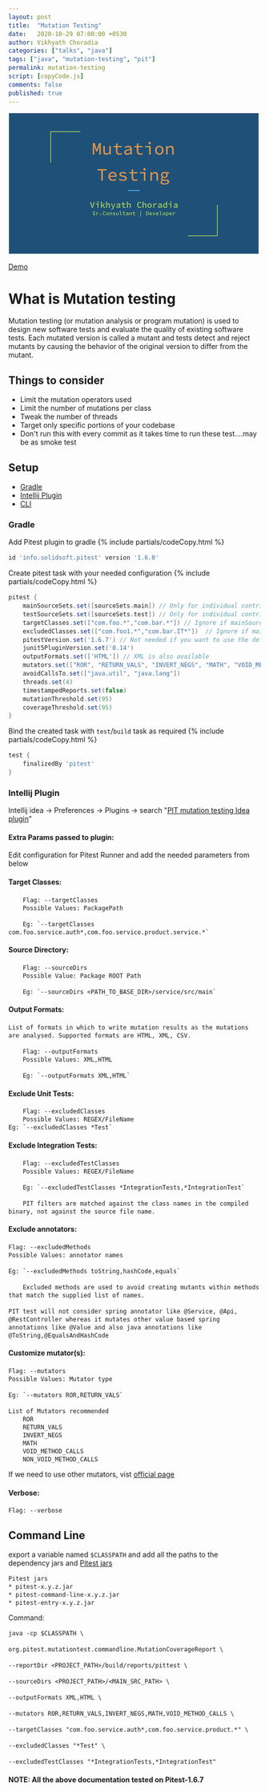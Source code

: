 ```yaml
---
layout: post
title:  "Mutation Testing"
date:   2020-10-29 07:00:00 +0530
author: Vikhyath Choradia
categories: ["talks", "java"]
tags: ["java", "mutation-testing", "pit"]
permalink: mutation-testing
script: [copyCode.js]
comments: false
published: true
---
```


[![Watch the video](/assets/images/posts/mutation-testing.png)](https://www.youtube.com/watch?v=nTTp8c1C8jA)

[Demo](https://github.com/vikytech/MutationTesting)

# What is Mutation testing

Mutation testing (or mutation analysis or program mutation) is used to design new software tests and evaluate the quality of existing software tests.
Each mutated version is called a mutant and tests detect and reject mutants by causing the behavior of the original version to differ from the mutant.

## Things to consider

*   Limit the mutation operators used
*   Limit the number of mutations per class
*   Tweak the number of threads
*   Target only specific portions of your codebase
*   Don't run this with every commit as it takes time to run these test....may be as smoke test

## Setup

* [Gradle](#gradle)
* [Intellij Plugin](#intellij-plugin)
* [CLI](#command-line)

### Gradle

Add Pitest plugin to gradle
{% include partials/codeCopy.html %}
```groovy
id 'info.solidsoft.pitest' version '1.6.0'
```

Create pitest task with your needed configuration
{% include partials/codeCopy.html %}
```groovy
pitest {
    mainSourceSets.set([sourceSets.main]) // Only for individual contribution, not recommended for repo having more than 10-15 classes
    testSourceSets.set([sourceSets.test]) // Only for individual contribution, not recommended for repo having more than 10-15 classes
    targetClasses.set(["com.foo.*","com.bar.*"]) // Ignore if mainSourceSets & testSourceSets is specified
    excludedClasses.set(["com.foo1.*","com.bar.IT*"])  // Ignore if mainSourceSets & testSourceSets is specified
    pitestVersion.set('1.6.7') // Not needed if you want to use the default version provided by plugin
    junit5PluginVersion.set('0.14')
    outputFormats.set(['HTML']) // XML is also available
    mutators.set(["ROR", "RETURN_VALS", "INVERT_NEGS", "MATH", "VOID_METHOD_CALLS", "NON_VOID_METHOD_CALLS"])
    avoidCallsTo.set(["java.util", "java.lang"])
    threads.set(4)
    timestampedReports.set(false)
    mutationThreshold.set(95)
    coverageThreshold.set(95)
}
```

Bind the created task with `test`/`build` task as required
{% include partials/codeCopy.html %}
```groovy
test {
    finalizedBy 'pitest'
}
```

### Intellij Plugin

Intellij idea → Preferences → Plugins → search "[PIT mutation testing Idea plugin](https://plugins.jetbrains.com/plugin/7119-pit-mutation-testing-idea-plugin/)"

#### Extra Params passed to plugin:

Edit configuration for Pitest Runner and add the needed parameters from below

#### Target Classes:
```
    Flag: --targetClasses
    Possible Values: PackagePath

    Eg: `--targetClasses com.foo.service.auth*,com.foo.service.product.service.*`
```

#### Source Directory:
```
    Flag: --sourceDirs
    Possible Value: Package ROOT Path

    Eg: `--sourceDirs <PATH_TO_BASE_DIR>/service/src/main`
```

#### Output Formats:
```
List of formats in which to write mutation results as the mutations are analysed. Supported formats are HTML, XML, CSV.

    Flag: --outputFormats
    Possible Values: XML,HTML

    Eg: `--outputFormats XML,HTML`
```

#### Exclude Unit Tests:
```
    Flag: --excludedClasses
    Possible Values: REGEX/FileName
Eg: `--excludedClasses *Test`
```

#### Exclude Integration Tests:
```
    Flag: --excludedTestClasses
    Possible Values: REGEX/FileName

    Eg: `--excludedTestClasses *IntegrationTests,*IntegrationTest`

    PIT filters are matched against the class names in the compiled binary, not against the source file name.
```

#### Exclude annotators:
```
Flag: --excludedMethods
Possible Values: annotator names

Eg: `--excludedMethods toString,hashCode,equals`

    Excluded methods are used to avoid creating mutants within methods that match the supplied list of names.

PIT test will not consider spring annotator like @Service, @Api, @RestController whereas it mutates other value based spring annotations like @Value and also java annotations like @ToString,@EqualsAndHashCode
```

#### Customize mutator(s):
```
Flag: --mutators
Possible Values: Mutator type

Eg: `--mutators ROR,RETURN_VALS`

List of Mutators recommended
    ROR
    RETURN_VALS
    INVERT_NEGS
    MATH
    VOID_METHOD_CALLS
    NON_VOID_METHOD_CALLS
```
If we need to use other mutators, vist [official page](https://pitest.org/quickstart/mutators)

#### Verbose:
```
Flag: --verbose
```

## Command Line

export a variable named `$CLASSPATH` and add all the paths to the dependency jars and [Pitest jars](https://github.com/hcoles/pitest/releases)

    Pitest jars
    * pitest-x.y.z.jar
    * pitest-command-line-x.y.z.jar
    * pitest-entry-x.y.z.jar

Command:
```
java -cp $CLASSPATH \

org.pitest.mutationtest.commandline.MutationCoverageReport \

--reportDir <PROJECT_PATH>/build/reports/pittest \

--sourceDirs <PROJECT_PATH>/<MAIN_SRC_PATH> \

--outputFormats XML,HTML \

--mutators ROR,RETURN_VALS,INVERT_NEGS,MATH,VOID_METHOD_CALLS \

--targetClasses "com.foo.service.auth*,com.foo.service.product.*" \

--excludedClasses "*Test" \

--excludedTestClasses "*IntegrationTests,*IntegrationTest"
```

#### NOTE: All the above documentation tested on Pitest-1.6.7